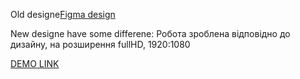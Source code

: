 Old designe[Figma design](https://xd.adobe.com/view/f44262b3-b440-481e-9559-0331e548b30f-a111/)

New designe have some differene:
Робота зроблена відповідно до дизайну, на розширення fullHD, 1920:1080

[DEMO LINK](https://YuriiRysyn.github.io/Eco_cosmetics/)